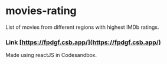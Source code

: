 # movies-rating

List of movies from different regions with highest IMDb ratings.

### Link [https://fpdgf.csb.app/](https://fpdgf.csb.app/)

Made using reactJS in Codesandbox.


